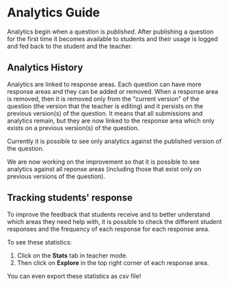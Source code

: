 # Analytics Guide

Analytics begin when a question is _published_. After publishing a question for the first time it becomes available to students and their usage is logged and fed back to the student and the teacher. 

## Analytics History

Analytics are linked to response areas. Each question can have more response areas and they can be added or removed. When a response area is removed, then it is removed only from the "current version" of the question (the version that the teacher is editing) and it persists on the previous version(s) of the question. It means that all submissions and analytics remain, but they are now linked to the response area which only exists on a previous version(s) of the question.

Currently it is possible to see only analytics against the published version of the question.

We are now working on the improvement so that it is possible to see analytics against all reponse areas (including those that exist only on previous versions of the question).

## Tracking students' response
To improve the feedback that students receive and to better understand which areas they need help with, it is possible to check the different student responses and the frequency of each response for each response area. 

To see these statistics:

1. Click on the **Stats** tab in teacher mode.
2. Then click on **Explore** in the top right corner of each response area.

You can even export these statistics as csv file!
